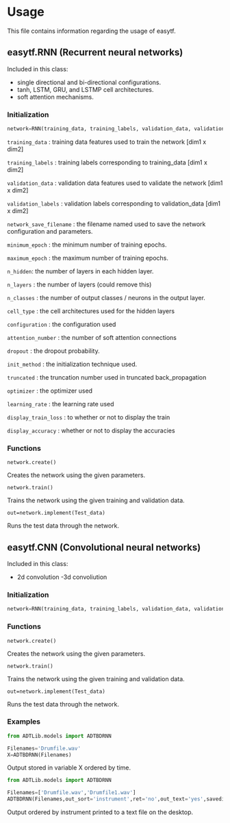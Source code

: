 # Usage

This file contains information regarding the usage of easytf.

## easytf.RNN (Recurrent neural networks)

Included in this class:
- single directional and bi-directional configurations.
- tanh, LSTM, GRU, and LSTMP cell architectures.
- soft attention mechanisms.

### Initialization

```Python
network=RNN(training_data, training_labels, validation_data, validation_labels, network_save_filename, minimum_epoch = 5, maximum_epoch = 10, n_hidden = [100,100], n_classes = 2, cell_type = 'LSTMP', configuration = ''B', attenion_number = 2, init_method = 'zero', truncated = 1000, optimizer ='Adam', learning_rate = 0.003, display_train_loss ='True', display_accuracy='True')
```

`training_data`  : training data features used to train the network [dim1 x dim2] 

`training_labels` : 	training labels corresponding to training_data [dim1 x dim2]

`validation_data` : 	validation data features used to validate the network [dim1 x dim2]

`validation_labels` : 	validation labels corresponding to validation_data [dim1 x dim2]

`network_save_filename` :	 the filename named used to save the network configuration and parameters.

`minimum_epoch` :	the minimum number of training epochs.

`maximum_epoch` : 	the maximum number of training epochs.

`n_hidden`: 		the number of layers in each hidden layer.

`n_layers` :		the number of layers (could remove this)

`n_classes` :	the number of output classes / neurons in the output layer.

`cell_type` :		the cell architectures used for the hidden layers

`configuration` :		the configuration used

`attention_number` :     the number of soft attention connections 

`dropout` :		the dropout probability.

`init_method` :	the initialization technique used.

`truncated` : 	the truncation number used in truncated back_propagation

`optimizer` :		the optimizer used

`learning_rate` : 	the learning rate used

`display_train_loss` : 	to whether or not to display the train 	

`display_accuracy` :	whether or not to display the accuracies

### Functions

```
network.create()
```
Creates the network using the given parameters.

```
network.train()
```
Trains the network using the given training and validation data.

```
out=network.implement(Test_data)
```

Runs the test data through the network.


## easytf.CNN (Convolutional neural networks)

Included in this class:
- 2d convolution
-3d convoliution

### Initialization

```Python
network=RNN(training_data, training_labels, validation_data, validation_labels, network_save_filename, minimum_epoch=5, maximum_epoch=100, learning_rate=0.003, n_classes=2, optimizer='Adam', conv_filter_shapes=[[5,5,1,5],[5,5,5,10]], conv_strides=[[1,1,1,1],[1,1,1,1]], pool_window_sizes=[1,1,2,1],[1,1,2,1]], fc_l)
```

### Functions

```
network.create()
```
Creates the network using the given parameters.

```
network.train()
```
Trains the network using the given training and validation data.

```
out=network.implement(Test_data)
```

Runs the test data through the network.


### Examples

```Python
from ADTLib.models import ADTBDRNN

Filenames='Drumfile.wav'
X=ADTBDRNN(Filenames)
```
Output stored in variable X ordered by time.
  
```Python
from ADTLib.models import ADTBDRNN

Filenames=['Drumfile.wav','Drumfile1.wav']
ADTBDRNN(Filenames,out_sort='instrument',ret='no',out_text='yes',savedir='Desktop')
```
Output ordered by instrument printed to a text file on the desktop.



